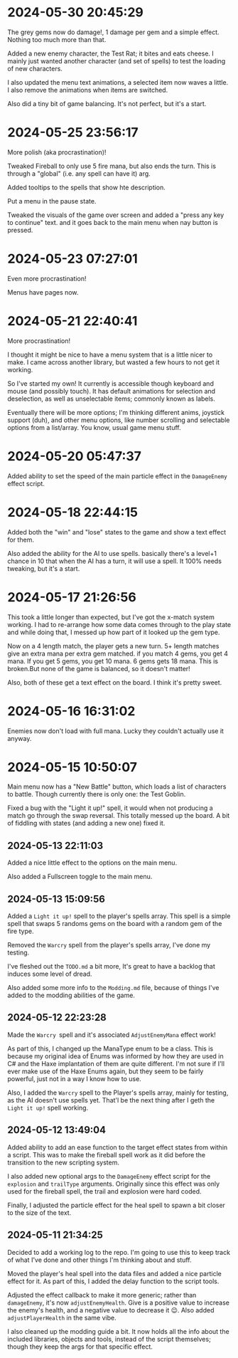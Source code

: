 # 2024-05-30 20:45:29

The grey gems now do damage!, 1 damage per gem and a simple effect. Nothing too much more than that.

Added a new enemy character, the Test Rat; it bites and eats cheese. I mainly just wanted another character (and set of spells) to test the loading of new characters.

I also updated the menu text animations, a selected item now waves a little. I also remove the animations when items are switched.

Also did a tiny bit of game balancing. It's not perfect, but it's a start.

# 2024-05-25 23:56:17

More polish (aka procrastination)!

Tweaked Fireball to only use 5 fire mana, but also ends the turn. This is through a "global" (i.e. any spell can have it) arg.

Added tooltips to the spells that show hte description.

Put a menu in the pause state.

Tweaked the visuals of the game over screen and added a "press any key to continue" text. and it goes back to the main menu when nay button is pressed.

# 2024-05-23 07:27:01

Even more procrastination!

Menus have pages now.

# 2024-05-21 22:40:41

More procrastination!

I thought it might be nice to have a menu system that is a little nicer to make. I came across another library, but wasted a few hours to not get it working.

So I've started my own! It currently is accessible though keyboard and mouse (and possibly touch). It has default animations for selection and deselection, as well as unselectable items; commonly known as labels.

Eventually there will be more options; I'm thinking different anims, joystick support (duh), and other menu options, like number scrolling and selectable options from a list/array. You know, usual game menu stuff.

# 2024-05-20 05:47:37

Added ability to set the speed of the main particle effect in the `DamageEnemy` effect script.

# 2024-05-18 22:44:15

Added both the "win" and "lose"  states to the game and show a text effect for them.

Also added the ability for the AI to use spells. basically there's a level+1 chance in 10 that when the AI has a turn, it will use a spell. It 100% needs tweaking, but it's a start.

# 2024-05-17 21:26:56

This took a little longer than expected, but I've got the x-match system working. I had to re-arrange how some data comes through to the play state and while doing that, I messed up how part of it looked up the gem type.

Now on a 4 length match, the player gets a new turn. 5+ length matches give an extra mana per extra gem matched. if you match 4 gems, you get 4 mana. If you get 5 gems, you get 10 mana. 6 gems gets 18 mana. This is broken.But none of the game is balanced, so it doesn't matter!

Also, both of these get a text effect on the board. I think it's pretty sweet.

# 2024-05-16 16:31:02

Enemies now don't load with full mana. Lucky they couldn't actually use it anyway.

# 2024-05-15 10:50:07

Main menu now has a "New Battle" button, which loads a list of characters to battle. Though currently there is only one: the Test Goblin.

Fixed a bug with the "Light it up!" spell, it would when not producing a match go through the swap reversal. This totally messed up the board. A bit of fiddling with states (and adding a new one) fixed it.

## 2024-05-13 22:11:03

Added a nice little effect to the options on the main menu.

Also added a Fullscreen toggle to the main menu.

## 2024-05-13 15:09:56

Added a `Light it up!` spell to the player's spells array. This spell is a simple spell that swaps 5 randoms gems on the board with a random gem of the fire type.

Removed the `Warcry` spell from the player's spells array, I've done my testing.

I've fleshed out the `TODO.md` a bit more, It's great to have a backlog that induces some level of dread.

Also added some more info to the `Modding.md` file, because of things I've added to the modding abilities of the game.

## 2024-05-12 22:23:28

Made the `Warcry `spell and it's associated `AdjustEnemyMana` effect work!

As part of this, I changed up the ManaType enum to be a class. This is because my original idea of Enums was informed by how they are used in C# and the Haxe implantation of them are quite different. I'm not sure if I'll ever make use of the Haxe Enums again, but they seem to be fairly powerful, just not in a way I know how to use.

Also, I added the `Warcry` spell to the Player's spells array, mainly for testing, as the AI doesn't use spells yet. That'l be the next thing after I geth the `Light it up!` spell working.

## 2024-05-12 13:49:04

Added ability to add an ease function to the target effect states from within a script. This was to make the fireball spell work as it did before the transition to the new scripting system.

I also added new optional args to the `DamageEnemy` effect script for the `explosion` and `trailType` arguments. Originally since this effect was only used for the fireball spell, the trail and explosion were hard coded.

Finally, I adjusted the particle effect for the heal spell to spawn a bit closer to the size of the text.

## 2024-05-11 21:34:25

Decided to add a working log to the repo. I'm going to use this to keep track of what I've done and other things I'm thinking about and stuff.

Moved the player's heal spell into the data files and added a nice particle effect for it. As part of this, I added the delay function to the script tools.

Adjusted the effect callback to make it more generic; rather than `damageEnemy`, it's now `adjustEnemyHealth`. Give is a positive value to increase the enemy's health, and a negative value to decrease it 😉. Also added `adjustPlayerHealth` in the same vibe.

I also cleaned up the modding guide a bit. It now holds all the info about the included libraries, objects and tools, instead of the script themselves; though they keep the args for that specific effect.
